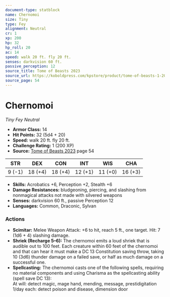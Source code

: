 ```yaml
---
document-type: statblock
name: Chernomoi
size: Tiny
type: Fey
alignment: Neutral
cr: 1
xp: 200
hp: 32
hp_roll: 20
ac: 14
speed: walk 20 ft. fly 20 ft.
senses: darkvision 60 ft. 
passive_perception: 12
source_title: Tome of Beasts 2023
source_url: https://koboldpress.com/kpstore/product/tome-of-beasts-1-2023-edition/
source_page: 54
---
```


# Chernomoi

*Tiny* *Fey* *Neutral*

- **Armor Class:** 14
- **Hit Points:** 32 (5d4 + 20)
- **Speed:** walk 20 ft. fly 20 ft.
- **Challenge Rating:** 1 (200 XP)
- **Source:** [Tome of Beasts 2023](https://koboldpress.com/kpstore/product/tome-of-beasts-1-2023-edition/) page 54

| STR | DEX | CON | INT | WIS | CHA |
| --- | --- | --- | --- | --- | --- |
| 9 (-1) | 18 (+4) | 18 (+4) | 12 (+1) | 11 (+0) | 16 (+3) |

- **Skills:** Acrobatics +6, Perception +2, Stealth +6
- **Damage Resistances:** bludgeoning, piercing, and slashing from nonmagical attacks not made with silvered weapons
- **Senses:** darkvision 60 ft., passive Perception 12
- **Languages:** Common, Draconic, Sylvan

### Actions

- **Scimitar:** Melee Weapon Attack: +6 to hit, reach 5 ft., one target. Hit: 7 (1d6 + 4) slashing damage.
- **Shriek (Recharge 5–6):** The chernomoi emits a loud shriek that is audible out to 100 feet. Each creature within 60 feet of the chernomoi and that can hear it must make a DC 13 Constitution saving throw, taking 10 (3d6) thunder damage on a failed save, or half as much damage on a successful one.
- **Spellcasting:** The chernomoi casts one of the following spells, requiring no material components and using Charisma as the spellcasting ability (spell save DC 13):<br>At will: detect magic, mage hand, mending, message, prestidigitation<br>1/day each: detect poison and disease, dimension door
